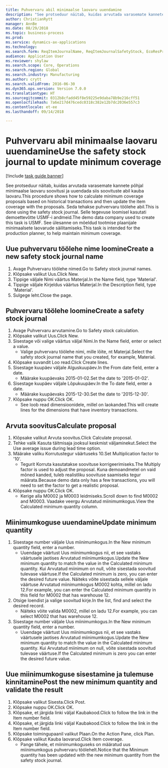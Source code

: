 ```yaml
--- 
title: Puhvervaru abil minimaalse laovaru uuendamine
description: "See protseduur näitab, kuidas arvutada varasemate kannete põhjal minimaalse laovaru soovitusi ja uuendada siis soovituste abil kauba laovaru."
author: ChristianRytt
manager: AnnBe
ms.date: 08/29/2018
ms.topic: business-process
ms.prod: 
ms.service: dynamics-ax-applications
ms.technology: 
ms.search.form: ReqItemJournalName, ReqItemJournalSafetyStock, EcoResProductInformationDialog, EcoResProductDetailsExtended, ReqItemTable
audience: Application User
ms.reviewer: shylaw
ms.search.scope: Core, Operations
ms.search.region: Global
ms.search.industry: Manufacturing
ms.author: crytt
ms.search.validFrom: 2016-06-30
ms.dyn365.ops.version: Version 7.0.0
ms.translationtype: HT
ms.sourcegitcommit: 0312b8cfadd45f8e59225e9daba78b9e216cff51
ms.openlocfilehash: 7a6e217d476cedc0318c382e12b7dc2036e557c3
ms.contentlocale: et-ee
ms.lasthandoff: 09/14/2018

---
```

# <a name="use-the-safety-stock-journal-to-update-minimum-coverage"></a><span data-ttu-id="5713a-103">Puhvervaru abil minimaalse laovaru uuendamine</span><span class="sxs-lookup"><span data-stu-id="5713a-103">Use the safety stock journal to update minimum coverage</span></span>

[!include [task guide banner](../../includes/task-guide-banner.md)]

<span data-ttu-id="5713a-104">See protseduur näitab, kuidas arvutada varasemate kannete põhjal minimaalse laovaru soovitusi ja uuendada siis soovituste abil kauba laovaru.</span><span class="sxs-lookup"><span data-stu-id="5713a-104">This procedure shows how to calculate minimum coverage proposals based on historical transactions and then update the item coverage with the proposals.</span></span> <span data-ttu-id="5713a-105">Seda tehakse puhvervaru töölehe abil.</span><span class="sxs-lookup"><span data-stu-id="5713a-105">This is done using the safety stock journal.</span></span> <span data-ttu-id="5713a-106">Selle tegevuse loomisel kasutati demoettevõtte USMF-i andmeid.</span><span class="sxs-lookup"><span data-stu-id="5713a-106">The demo data company used to create this task is USMF.</span></span> <span data-ttu-id="5713a-107">See ülesanne on mõeldud tootmise plaanijale minimaalsete laovarude säilitamiseks.</span><span class="sxs-lookup"><span data-stu-id="5713a-107">This task is intended for the production planner, to help maintain minimum coverage.</span></span>


## <a name="create-a-new-safety-stock-journal-name"></a><span data-ttu-id="5713a-108">Uue puhvervaru töölehe nime loomine</span><span class="sxs-lookup"><span data-stu-id="5713a-108">Create a new safety stock journal name</span></span>
1. <span data-ttu-id="5713a-109">Avage Puhvervaru töölehe nimed.</span><span class="sxs-lookup"><span data-stu-id="5713a-109">Go to Safety stock journal names.</span></span>
2. <span data-ttu-id="5713a-110">Klõpsake valikut Uus.</span><span class="sxs-lookup"><span data-stu-id="5713a-110">Click New.</span></span>
3. <span data-ttu-id="5713a-111">Tippige väljale Nimi väärtus Materjal.</span><span class="sxs-lookup"><span data-stu-id="5713a-111">In the Name field, type 'Material'.</span></span>
4. <span data-ttu-id="5713a-112">Tippige väljale Kirjeldus väärtus Materjal.</span><span class="sxs-lookup"><span data-stu-id="5713a-112">In the Description field, type 'Material'.</span></span>
5. <span data-ttu-id="5713a-113">Sulgege leht.</span><span class="sxs-lookup"><span data-stu-id="5713a-113">Close the page.</span></span>

## <a name="create-a-safety-stock-journal"></a><span data-ttu-id="5713a-114">Puhvervaru töölehe loomine</span><span class="sxs-lookup"><span data-stu-id="5713a-114">Create a safety stock journal</span></span>
1. <span data-ttu-id="5713a-115">Avage Puhvervaru arvutamine.</span><span class="sxs-lookup"><span data-stu-id="5713a-115">Go to Safety stock calculation.</span></span>
2. <span data-ttu-id="5713a-116">Klõpsake valikut Uus.</span><span class="sxs-lookup"><span data-stu-id="5713a-116">Click New.</span></span>
3. <span data-ttu-id="5713a-117">Sisestage või valige väärtus väljal Nimi.</span><span class="sxs-lookup"><span data-stu-id="5713a-117">In the Name field, enter or select a value.</span></span>
    * <span data-ttu-id="5713a-118">Valige puhvervaru töölehe nimi, mille lõite, nt Materjal.</span><span class="sxs-lookup"><span data-stu-id="5713a-118">Select the safety stock journal name that you created, for example, Material.</span></span>  
4. <span data-ttu-id="5713a-119">Klõpsake suvandit Loo read.</span><span class="sxs-lookup"><span data-stu-id="5713a-119">Click Create lines.</span></span>
5. <span data-ttu-id="5713a-120">Sisestage kuupäev väljale Alguskuupäev.</span><span class="sxs-lookup"><span data-stu-id="5713a-120">In the From date field, enter a date.</span></span>
    * <span data-ttu-id="5713a-121">Määrake kuupäevaks 2015-01-02.</span><span class="sxs-lookup"><span data-stu-id="5713a-121">Set the date to '2015-01-02'.</span></span>  
6. <span data-ttu-id="5713a-122">Sisestage kuupäev väljale Lõpukuupäev.</span><span class="sxs-lookup"><span data-stu-id="5713a-122">In the To date field, enter a date.</span></span>
    * <span data-ttu-id="5713a-123">Määrake kuupäevaks 2015-12-30.</span><span class="sxs-lookup"><span data-stu-id="5713a-123">Set the date to '2015-12-30'.</span></span>  
7. <span data-ttu-id="5713a-124">Klõpsake nuppu OK.</span><span class="sxs-lookup"><span data-stu-id="5713a-124">Click OK.</span></span>
    * <span data-ttu-id="5713a-125">See loob read dimensioonidele, millel on laokanded.</span><span class="sxs-lookup"><span data-stu-id="5713a-125">This will create lines for the dimensions that have inventory transactions.</span></span>  

## <a name="calculate-proposal"></a><span data-ttu-id="5713a-126">Arvuta soovitus</span><span class="sxs-lookup"><span data-stu-id="5713a-126">Calculate proposal</span></span>
1. <span data-ttu-id="5713a-127">Klõpsake valikut Arvuta soovitus.</span><span class="sxs-lookup"><span data-stu-id="5713a-127">Click Calculate proposal.</span></span>
2. <span data-ttu-id="5713a-128">Tehke valik Kasuta täitmisaja jooksul keskmist väljaminekut.</span><span class="sxs-lookup"><span data-stu-id="5713a-128">Select the Use average issue during lead time option.</span></span>
3. <span data-ttu-id="5713a-129">Määrake valiku Korrutustegur väärtuseks 10.</span><span class="sxs-lookup"><span data-stu-id="5713a-129">Set Multiplication factor to '10'.</span></span>
    * <span data-ttu-id="5713a-130">Tegurit Korruta kasutatakse soovituse korrigeerimiseks.</span><span class="sxs-lookup"><span data-stu-id="5713a-130">The Multiply factor is used to adjust the proposal.</span></span> <span data-ttu-id="5713a-131">Kuna demoandmetel on vaid mõned kanded, tuleb realistliku soovituse saamiseks tegur määrata.</span><span class="sxs-lookup"><span data-stu-id="5713a-131">Because demo data only has a few transactions, you will need to set the factor to get a realistic proposal.</span></span>  
4. <span data-ttu-id="5713a-132">Klõpsake nuppu OK.</span><span class="sxs-lookup"><span data-stu-id="5713a-132">Click OK.</span></span>
    * <span data-ttu-id="5713a-133">Kerige alla M0002 ja M0003 leidmiseks.</span><span class="sxs-lookup"><span data-stu-id="5713a-133">Scroll down to find M0002 and M0003.</span></span> <span data-ttu-id="5713a-134">Vaadake veergu Arvutatud miinimumkogus.</span><span class="sxs-lookup"><span data-stu-id="5713a-134">View the Calculated minimum quantity column.</span></span>   

## <a name="update-minimum-quantity"></a><span data-ttu-id="5713a-135">Miinimumkoguse uuendamine</span><span class="sxs-lookup"><span data-stu-id="5713a-135">Update minimum quantity</span></span>
1. <span data-ttu-id="5713a-136">Sisestage number väljale Uus miinimumkogus.</span><span class="sxs-lookup"><span data-stu-id="5713a-136">In the New minimum quantity field, enter a number.</span></span>
    * <span data-ttu-id="5713a-137">Uuendage väärtust Uus miinimumkogus nii, et see vastaks väärtusele jaotises Arvutatud miinimumkogus.</span><span class="sxs-lookup"><span data-stu-id="5713a-137">Update the New minimum quantity to match the value in the Calculated minimum quantity.</span></span> <span data-ttu-id="5713a-138">Kui Arvutatud miinimum on null, võite sisestada soovitud tulevase väärtuse.</span><span class="sxs-lookup"><span data-stu-id="5713a-138">If the Calculated minimum is zero,  you can enter the desired future value.</span></span> <span data-ttu-id="5713a-139">Näiteks võite sisestada sellele väljale väärtuse Arvutatud miinimumkogus M0002 kohta, millel on ladu 12.</span><span class="sxs-lookup"><span data-stu-id="5713a-139">For example, you can enter the Calculated minimum quantity in this field for M0002 that has warehouse 12.</span></span>  
2. <span data-ttu-id="5713a-140">Otsige loendist ja valige soovitud kirje.</span><span class="sxs-lookup"><span data-stu-id="5713a-140">In the list, find and select the desired record.</span></span>
    * <span data-ttu-id="5713a-141">Näiteks võite valida M0002, millel on ladu 12.</span><span class="sxs-lookup"><span data-stu-id="5713a-141">For example, you can select M0002 that has warehouse 12.</span></span>  
3. <span data-ttu-id="5713a-142">Sisestage number väljale Uus miinimumkogus.</span><span class="sxs-lookup"><span data-stu-id="5713a-142">In the New minimum quantity field, enter a number.</span></span>
    * <span data-ttu-id="5713a-143">Uuendage väärtust Uus miinimumkogus nii, et see vastaks väärtusele jaotises Arvutatud miinimumkogus.</span><span class="sxs-lookup"><span data-stu-id="5713a-143">Update the New minimum quantity to match the value in the Calculated minimum quantity.</span></span> <span data-ttu-id="5713a-144">Kui Arvutatud miinimum on null, võite sisestada soovitud tulevase väärtuse.</span><span class="sxs-lookup"><span data-stu-id="5713a-144">If the Calculated minimum is zero you can enter the desired future value.</span></span>  

## <a name="post-the-new-minimum-quantity-and-validate-the-result"></a><span data-ttu-id="5713a-145">Uue miinimumkoguse sisestamine ja tulemuse kinnitamine</span><span class="sxs-lookup"><span data-stu-id="5713a-145">Post the new minimum quantity and validate the result</span></span>
1. <span data-ttu-id="5713a-146">Klõpsake valikut Sisesta.</span><span class="sxs-lookup"><span data-stu-id="5713a-146">Click Post.</span></span>
2. <span data-ttu-id="5713a-147">Klõpsake nuppu OK.</span><span class="sxs-lookup"><span data-stu-id="5713a-147">Click OK.</span></span>
3. <span data-ttu-id="5713a-148">Klõpsake, et järgida linki väljal Kaubakood.</span><span class="sxs-lookup"><span data-stu-id="5713a-148">Click to follow the link in the Item number field.</span></span>
4. <span data-ttu-id="5713a-149">Klõpsake, et järgida linki väljal Kaubakood.</span><span class="sxs-lookup"><span data-stu-id="5713a-149">Click to follow the link in the Item number field.</span></span>
5. <span data-ttu-id="5713a-150">Klõpsake toimingupaanil valikut Plaan.</span><span class="sxs-lookup"><span data-stu-id="5713a-150">On the Action Pane, click Plan.</span></span>
6. <span data-ttu-id="5713a-151">Klõpsake valikut Kauba laovarud.</span><span class="sxs-lookup"><span data-stu-id="5713a-151">Click Item coverage.</span></span>
    * <span data-ttu-id="5713a-152">Pange tähele, et miinimumkoguseks on määratud uus miinimumkogus puhvervaru töölehelt.</span><span class="sxs-lookup"><span data-stu-id="5713a-152">Notice that the Minimum quantity has been updated with the new minimum quantity from the safety stock journal.</span></span>  


